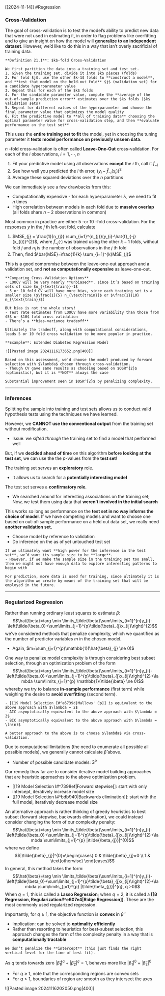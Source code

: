 [[2024-11-14]] #Regression

### Cross-Validation
The goal of cross-validation is to test the model’s ability to predict new data that were not used in estimating it, in order to flag problems like overfitting and to give an insight on how the model will **generalize to an independent dataset**. However, we’d like to do this in a way that isn’t overly sacrificial of training data.

```ad-important
**Definition 21.1**: $k$-fold Cross-Validation

We first partition the data into a training set and test set.
1. Given the training set, divide it into $k$ pieces (folds)
2. For fold $j$, use the other $k-1$ folds to **construct a model**, and **test that model on the held-out fold** $j$ (validation set) for a candidate hyperparameter value
3. Repeat this for each of the $k$ folds
4. For the candidate parameter value, compute the **average of the out-of-sample prediction error** estimates over the $k$ folds ($k$ validation sets)
5. Repeat for different values of the hyperparameter and choose the final parameter value that optimizes the model quality
6. Fit the predictive model to **all of training data** choosing the optimal parameter value for cross-validation step, and then **evaluate performance on the test set**
```

This uses the **entire training set to fit** the model, yet in choosing the tuning parameter it **tests model performance on previously unseen data**.

$n$ -fold cross-validation is often called **Leave-One-Out** cross-validation. For each of the $i$ observations, $i=1,\cdots,n$
1. Fit your predictive model using all observations **except** the $i$ th, call it $\hat{f}_{-i}$
2. See how well you predicted the $i$ th error, $(y_{i}-\hat{f}_{-i}(x_{i}))^{2}$
3. Average these squared deviations over the $n$ partitions

We can immediately see a few drawbacks from this:
- Computationally expensive - for each hyperparameter $\lambda$, we need to fit $n$ times
- High correlation between models in each fold due to **massive overlap** (all folds share $n-2$ observations in common)

Most common in practice are either $5$ -or $10$ -fold cross-validation. For the responses $y$ in the $j$ th left-out fold, calculate
1. $MSE_{j} = \frac{1}{n_{j}} \sum_{i=1}^{n_{j}}(y_{i}-\hat{f}_{-j}(x_{i}))^{2}$, where $\hat{f}_{-j}(\cdot)$ was trained using the other $k-1$ folds, without fold $j$ and $n_{j}$ is the number of observations in the $j$ th fold
2. Then, find $\bar{MSE}=\frac{1}{k} \sum_{i=1}^{k}MSE_{j}$

This is a good compromise between the leave-one-out approach and a validation set, and **not as computationally expensive** as leave-one-out.

```ad-summary
**Comparing Cross-Validation Options**
- LOOCV will be very nearly **unbiased**, since it’s based on training sets of size $n_{\text{train}}-1$
- 5 or 10 fold CV will have more bias, since each training set is a smaller size ($\frac{1}{5} n_{\text{train}}$ or $\frac{1}{10} n_{\text{train}}$)

BUt bias is not the whole story!
- Test rate estimates from LOOCV have more variability than those from $5$ or $10$ fold cross validation
- There’s a **bias-variance tradeoff**

Ultimately the tradeoff, along with computational considerations, leads 5 or 10 fold cross validation to be more popular in practice.
```

```ad-example
**Example**: Extended Diabetes Regression Model

![[Pasted image 20241116173652.png|400]]

Based on this assessment, we’d choose the model produced by forward selection with $\lambda$ chosen through cross-validation.
- Though CV gave same results as choosing based on $OSR^{2}$ (optimistic), but it is **NOT** always the case

Substantial improvement seen in $OSR^{2}$ by penalizing complexity.
```

---
### Inferences
Splitting the sample into training and test sets allows us to conduct valid hypothesis tests using the techniques we have learned.

However, we **CANNOT use the conventional output** from the training set without modification.
- Issue: we *sifted through* the training set to find a model that performed well

But, if we **decided ahead of time** on this algorithm **before looking at the test set**, we can use the the $p$-values from the **test set**!

The training set serves an **exploratory** role.
- It allows us to search for a **potentially interesting model**

The test set serves a **confirmatory role**.
- We searched around for interesting associations on the training set; Now, we test them using data that **weren’t involved in the initial search**

This works so long as performance on the **test set in no way informs the choice of model**. If we have competing models and want to choose one based on out-of-sample performance on a held out data set, we really need **another validation set.**
- Choose model by reference to validation
- Do inference on the as of yet untouched test set

```ad-note
If we ultimately want **high power for the inference in the test set**, we’d want its sample size to be **large**. 
- However, if we make the sample size in the training set too small, then we might not have enough data to explore interesting patterns to begin with

For prediction, more data is used for training, since ultimately it is the algorithm we create by means of the training set that will be employed in the future.
```

---
### Regularized Regression
Rather than running ordinary least squares to estimate $\beta$: $$\hat{\beta}=\arg \min \limits_\tilde{\beta}\sum\limits_{i=1}^{n}y_{i}-\left(\tilde{\beta_0}+\sum\limits_{j=1}^{p}\tilde{\beta}_{j}x_{ij}\right)^{2}$$ we’ve considered methods that penalize complexity, which we quantified as the number of predictor variables $m$ in the chosen model.
- Again, $m=\sum_{j=1}^{p}\mathbb{1}(\hat{\beta}_{j} \ne 0)$

One way to penalize model complexity is through considering best subset selection, through an optimization problem of the form $$\hat{\beta}=\arg \min \limits_\tilde{\beta}\sum\limits_{i=1}^{n}y_{i}-\left(\tilde{\beta_0}+\sum\limits_{j=1}^{p}\tilde{\beta}_{j}x_{ij}\right)^{2}+\lambda \sum\limits_{j=1}^{p} \mathbb{1}(\tilde{\beta} \ne 0)$$ whereby we try to balance **in-sample performance** (first term) while weighing the desire to **avoid overfitting** (second term).

```ad-note
- [[19 Model Selection I#^a6739d|Mallows' Cp]] is equivalent to the above approach with $\lambda = 2$
- AIC asymptotically equivalent to the above approach with $\lambda = 2$
- BIC asymptotically equivalent to the above approach with $\lambda = \ln(n)$

A better approach to the above is to choose $\lambda$ via cross-validation.
```

Due to computational limitations (the need to enumerate all possible all possible models), we generally cannot calculate $\hat{\beta}$ above.
- Number of possible candidate models: $2^{p}$

Our remedy thus far are to consider iterative model building approaches that are heuristic approaches to the above optimization problem.
- [[19 Model Selection I#^7398ef|Forward stepwise]]: start with only intercept, iteratively increase model size
- [[19 Model Selection I#^bdb940|Backwards elimination]]: start with the full model, iteratively decrease model size

An alternative approach is rather thinking of greedy heuristics to best subset (forward stepwise, backwards elimination), we could instead consider changing the form of our complexity penalty: $$\hat{\beta}=\arg \min \limits_\tilde{\beta}\sum\limits_{i=1}^{n}y_{i}-\left(\tilde{\beta_0}+\sum\limits_{j=1}^{p}\tilde{\beta}_{j}x_{ij}\right)^{2}+\lambda \sum\limits_{j=1}^{p} |\tilde{\beta_{j}}|^{0}$$ where we define $$|\tilde{\beta}_{j}|^{0}=\begin{cases}
0 & \tilde{\beta}_{j}=0 \\
1 & \text{otherwise}
\end{cases}$$
In general, this method takes the form: $$\hat{\beta}=\arg \min \limits_\tilde{\beta}\sum\limits_{i=1}^{n}y_{i}-\left(\tilde{\beta_0}+\sum\limits_{j=1}^{p}\tilde{\beta}_{j}x_{ij}\right)^{2}+\lambda \sum\limits_{j=1}^{p} |\tilde{\beta_{j}}|^{q}, q >0$$
When $q=1$, this is called a **Lasso Regression**; when $q=2$, it is called a **[[8 Regression, Regularization#^e607e4|Ridge Regression]]**. These are the most commonly used regularized regression.

Importantly, for $q\ge 1$, the objective function is **convex** in $\tilde{\beta}$
- Implication: can be solved to **optimality efficiently**
- Rather than resorting to heuristics for best-subset selection, this approach changes the form of the complexity penalty in a way that is **computationally tractable**

```ad-note
We don’t penalize the **intercept** (this just finds the right vertical level for the line of best fit).
```

As $q$ tends towards zero $|\tilde{\beta}_{1}|^{q}+|\tilde{\beta}_{2}|^{q}=1$, behaves more like $|\tilde{\beta}_{1}|^{0}+|\tilde{\beta}_{2}|^{0}$
- For $q \ge 1$, note that the corresponding regions are convex sets
- For $q>1$, boundaries of region are smooth as they intersect the axes

![[Pasted image 20241116202050.png|400]]
